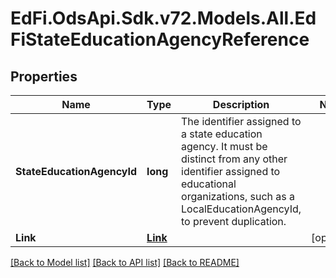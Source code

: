 # EdFi.OdsApi.Sdk.v72.Models.All.EdFiStateEducationAgencyReference

## Properties

Name | Type | Description | Notes
------------ | ------------- | ------------- | -------------
**StateEducationAgencyId** | **long** | The identifier assigned to a state education agency. It must be distinct from any other identifier assigned to educational organizations, such as a LocalEducationAgencyId, to prevent duplication. | 
**Link** | [**Link**](Link.md) |  | [optional] 

[[Back to Model list]](../../README.md#documentation-for-models) [[Back to API list]](../../README.md#documentation-for-api-endpoints) [[Back to README]](../../README.md)

